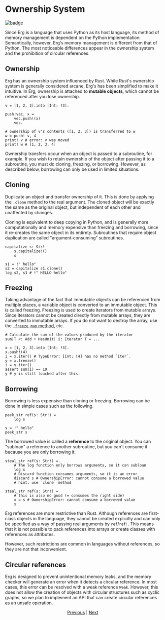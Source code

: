 # Ownership System

[![badge](https://img.shields.io/endpoint.svg?url=https%3A%2F%2Fgezf7g7pd5.execute-api.ap-northeast-1.amazonaws.com%2Fdefault%2Fsource_up_to_date%3Fowner%3Derg-lang%26repos%3Derg%26ref%3Dmain%26path%3Ddoc/EN/syntax/18_ownership.md%26commit_hash%3Da84ab773d007af040d8ad1854bbeb38d136d9c46)
](https://gezf7g7pd5.execute-api.ap-northeast-1.amazonaws.com/default/source_up_to_date?owner=erg-lang&repos=erg&ref=main&path=doc/EN/syntax/18_ownership.md&commit_hash=a84ab773d007af040d8ad1854bbeb38d136d9c46)

Since Erg is a language that uses Python as its host language, its method of memory management is dependent on the Python implementation.
Semantically, however, Erg's memory management is different from that of Python. The most noticeable differences appear in the ownership system and the prohibition of circular references.

## Ownership

Erg has an ownership system influenced by Rust.
While Rust's ownership system is generally considered arcane, Erg's has been simplified to make it intuitive.
In Erg, ownership is attached to __mutable objects__, which cannot be referenced after you lose ownership.

```erg
v = [1, 2, 3].into [Int; !3].

push!vec, x =
    vec.push!(x)
    vec.

# ownership of v's contents ([1, 2, 3]) is transferred to w
w = push! v, 4
print! v # error: v was moved
print! w # [1, 2, 3, 4]
```

Ownership transfers occur when an object is passed to a subroutine, for example.
If you wish to retain ownership of the object after passing it to a subroutine, you must do cloning, freezing, or borrowing.
However, as described below, borrowing can only be used in limited situations.

## Cloning

Duplicate an object and transfer ownership of it. This is done by applying the `.clone` method to the real argument.
The cloned object will be exactly the same as the original object, but independent of each other and unaffected by changes.

Cloning is equivalent to deep copying in Python, and is generally more computationally and memory expensive than freezing and borrowing, since it re-creates the same object in its entirety.
Subroutines that require object duplication are called "argument-consuming" subroutines.

```erg
capitalize s: Str!
    s.capitalize!()
    s

s1 = !" hello"
s2 = capitalize s1.clone()
log s2, s1 # !" HELLO hello"
```

## Freezing

Taking advantage of the fact that immutable objects can be referenced from multiple places, a variable object is converted to an immutable object.
This is called freezing. Freezing is used to create iterators from mutable arrays.
Since iterators cannot be created directly from mutable arrays, they are converted to immutable arrays.
If you do not want to destroy the array, use the [`.freeze_map` method](./type/mut.md), etc.

```erg
# Calculate the sum of the values produced by the iterator
sum|T <: Add + HasUnit| i: Iterator T = ...

x = [1, 2, 3].into [Int; !3].
x.push!(4)
i = x.iter() # TypeError: [Int; !4] has no method `iter`.
y = x.freeze()
i = y.iter()
assert sum(i) == 10
y # y is still touched after this.
```

## Borrowing

Borrowing is less expensive than cloning or freezing.
Borrowing can be done in simple cases such as the following.

```erg
peek_str ref(s: Str!) =
    log s

s = !" hello"
peek_str s
```

The borrowed value is called a __reference__ to the original object.
You can "subloan" a reference to another subroutine, but you can't consume it because you are only borrowing it.

```erg
steal_str ref(s: Str!) =.
    # The log function only borrows arguments, so it can subloan
    log s
    # Discard function consumes arguments, so it is an error
    discard s # OwnershipError: cannot consume a borrowed value
    # hint: use `clone` method
```

```erg
steal_str ref(s: Str!) =
    # this is also no good (= consumes the right side)
    x = s # OwnershipError: cannot consume a borrowed value
    x
```

Erg references are more restrictive than Rust. Although references are first-class objects in the language, they cannot be created explicitly and can only be specified as a way of passing real arguments by `ref`/`ref!`.
This means that it is not possible to pack references into arrays or create classes with references as attributes.

However, such restrictions are common in languages without references, so they are not that inconvenient.

## Circular references

Erg is designed to prevent unintentional memory leaks, and the memory checker will generate an error when it detects a circular reference. In most cases, this error can be resolved with a weak reference `Weak`. However, this does not allow the creation of objects with circular structures such as cyclic graphs, so we plan to implement an API that can create circular references as an unsafe operation.

<p align='center'>
    <a href='./17_mutability.md'>Previous</a> | <a href='./19_visibility.md'>Next</a>
</p>
